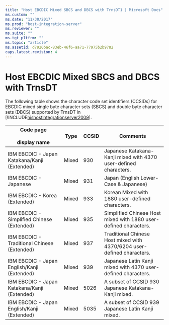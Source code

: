 ```yaml
---
title: "Host EBCDIC Mixed SBCS and DBCS with TrnsDT1 | Microsoft Docs"
ms.custom: ""
ms.date: "11/30/2017"
ms.prod: "host-integration-server"
ms.reviewer: ""
ms.suite: ""
ms.tgt_pltfrm: ""
ms.topic: "article"
ms.assetid: d7920bac-83eb-46f6-aa71-77975b2b9782
caps.latest.revision: 4
---
```

# Host EBCDIC Mixed SBCS and DBCS with TrnsDT
The following table shows the character code set identifiers (CCSIDs) for EBCDIC mixed single byte character sets (SBCS) and double byte character sets (DBCS) supported by TrnsDT in [!INCLUDE[hishostintegrationserver2009](../includes/hishostintegrationserver2009-md.md)].  
  
|Code page<br /><br /> display name|Type|CCSID|Comments|  
|--------------------------------|----------|-----------|--------------|  
|IBM EBCDIC - Japan Katakana/Kanji (Extended)|Mixed|930|Japanese Katakana-Kanji mixed with 4370 user-defined characters.|  
|IBM EBCDIC - Japanese|Mixed|931|Japan (English Lower-Case & Japanese)|  
|IBM EBCDIC - Korea (Extended)|Mixed|933|Korean Mixed with 1880 user-defined characters.|  
|IBM EBCDIC - Simplified Chinese (Extended)|Mixed|935|Simplified Chinese Host mixed with 1880 user-defined characters.|  
|IBM EBCDIC - Traditional Chinese (Extended)|Mixed|937|Traditional Chinese Host mixed with 4370/6204 user-defined characters.|  
|IBM EBCDIC - Japan English/Kanji (Extended)|Mixed|939|Japanese Latin Kanji mixed with 4370 user-defined characters.|  
|IBM EBCDIC - Japan Katakana/Kanji (Extended)|Mixed|5026|A subset of CCSID 930 Japanese Katakana-Kanji mixed.|  
|IBM EBCDIC - Japan English/Kanji (Extended)|Mixed|5035|A subset of CCSID 939 Japanese Latin Kanji mixed.|